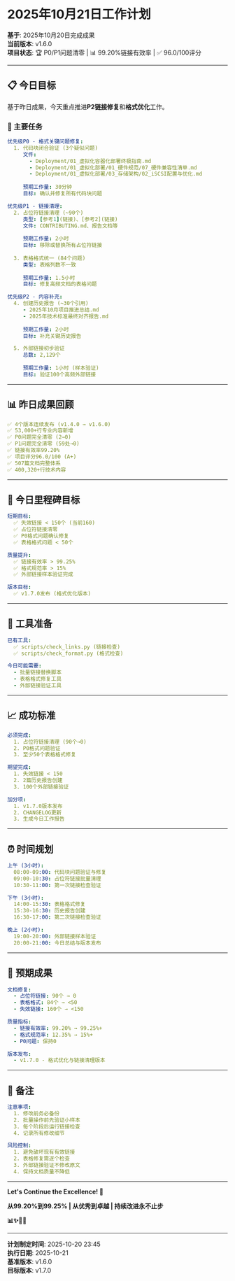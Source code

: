 # 2025年10月21日工作计划

**基于**: 2025年10月20日完成成果  
**当前版本**: v1.6.0  
**项目状态**: 🏆 P0/P1问题清零 | 📊 99.20%链接有效率 | ✅ 96.0/100评分

---

## 📋 今日目标

基于昨日成果，今天重点推进**P2链接修复**和**格式优化**工作。

### 🎯 主要任务

```yaml
优先级P0 - 格式关键问题修复:
  1. 代码块闭合验证 (3个疑似问题)
     文件: 
       - Deployment/01_虚拟化容器化部署终极指南.md
       - Deployment/01_虚拟化部署/01_硬件规范/07_硬件兼容性清单.md
       - Deployment/01_虚拟化部署/03_存储架构/02_iSCSI配置与优化.md
     
     预期工作量: 30分钟
     目标: 确认并修复所有代码块问题

优先级P1 - 链接清理:
  2. 占位符链接清理 (~90个)
     类型: [参考1](链接)、[参考2](链接)
     文件: CONTRIBUTING.md、报告文档等
     
     预期工作量: 2小时
     目标: 移除或替换所有占位符链接
  
  3. 表格格式统一 (84个问题)
     类型: 表格列数不一致
     
     预期工作量: 1.5小时
     目标: 修复高频文档的表格问题

优先级P2 - 内容补充:
  4. 创建历史报告 (~30个引用)
     - 2025年10月项目推进总结.md
     - 2025年技术标准最终对齐报告.md
     
     预期工作量: 2小时
     目标: 补充关键历史报告

  5. 外部链接初步验证
     总数: 2,129个
     
     预期工作量: 1小时 (样本验证)
     目标: 验证100个高频外部链接
```

---

## 📊 昨日成果回顾

```yaml
✅ 4个版本连续发布 (v1.4.0 → v1.6.0)
✅ 53,000+行专业内容新增
✅ P0问题完全清零 (2→0)
✅ P1问题完全清零 (59处→0)
✅ 链接有效率99.20%
✅ 项目评分96.0/100 (A+)
✅ 507篇文档完整体系
✅ 400,320+行技术内容
```

---

## 🎯 今日里程碑目标

```yaml
短期目标:
  ✅ 失效链接 < 150个 (当前160)
  ✅ 占位符链接清零
  ✅ P0格式问题确认修复
  ✅ 表格格式问题 < 50个

质量提升:
  ✅ 链接有效率 > 99.25%
  ✅ 格式规范率 > 15%
  ✅ 外部链接样本验证完成

版本目标:
  ✅ v1.7.0发布 (格式优化版本)
```

---

## 🔧 工具准备

```yaml
已有工具:
  ✅ scripts/check_links.py (链接检查)
  ✅ scripts/check_format.py (格式检查)

今日可能需要:
  - 批量链接替换脚本
  - 表格格式修复工具
  - 外部链接验证工具
```

---

## 📈 成功标准

```yaml
必须完成:
  1. 占位符链接清理 (90个→0)
  2. P0格式问题验证
  3. 至少50个表格格式修复

期望完成:
  1. 失效链接 < 150
  2. 2篇历史报告创建
  3. 100个外部链接验证

加分项:
  1. v1.7.0版本发布
  2. CHANGELOG更新
  3. 生成今日工作报告
```

---

## ⏰ 时间规划

```yaml
上午 (3小时):
  08:00-09:00: 代码块问题验证与修复
  09:00-10:30: 占位符链接批量清理
  10:30-11:00: 第一次链接检查验证

下午 (3小时):
  14:00-15:30: 表格格式修复
  15:30-16:30: 历史报告创建
  16:30-17:00: 第二次链接检查验证

晚上 (2小时):
  19:00-20:00: 外部链接样本验证
  20:00-21:00: 今日总结与版本发布
```

---

## 🚀 预期成果

```yaml
文档修复:
  - 占位符链接: 90个 → 0
  - 表格格式: 84个 → <50
  - 失效链接: 160个 → <150

质量指标:
  - 链接有效率: 99.20% → 99.25%+
  - 格式规范率: 12.35% → 15%+
  - P0问题: 保持0

版本发布:
  - v1.7.0 - 格式优化与链接清理版本
```

---

## 📝 备注

```yaml
注意事项:
  1. 修改前务必备份
  2. 批量操作前先验证小样本
  3. 每个阶段后运行链接检查
  4. 记录所有修改细节

风险控制:
  1. 避免破坏现有有效链接
  2. 表格修复需逐个检查
  3. 外部链接验证不修改原文
  4. 保持文档质量不降低
```

---

**Let's Continue the Excellence! 🚀**

**从99.20%到99.25% | 从优秀到卓越 | 持续改进永不止步**

**📊✨💪🎯**

---

**计划制定时间**: 2025-10-20 23:45  
**执行日期**: 2025-10-21  
**基准版本**: v1.6.0  
**目标版本**: v1.7.0

